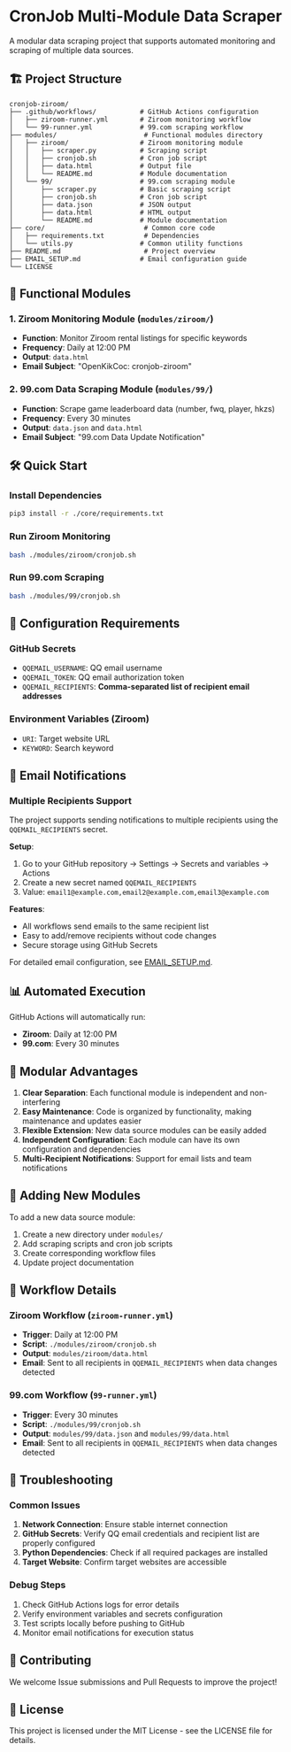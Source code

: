 # CronJob Multi-Module Data Scraper

A modular data scraping project that supports automated monitoring and scraping of multiple data sources.

## 🏗️ Project Structure

```
cronjob-ziroom/
├── .github/workflows/           # GitHub Actions configuration
│   ├── ziroom-runner.yml        # Ziroom monitoring workflow
│   └── 99-runner.yml            # 99.com scraping workflow
├── modules/                      # Functional modules directory
│   ├── ziroom/                  # Ziroom monitoring module
│   │   ├── scraper.py           # Scraping script
│   │   ├── cronjob.sh           # Cron job script
│   │   ├── data.html            # Output file
│   │   └── README.md            # Module documentation
│   └── 99/                      # 99.com scraping module
│       ├── scraper.py           # Basic scraping script
│       ├── cronjob.sh           # Cron job script
│       ├── data.json            # JSON output
│       ├── data.html            # HTML output
│       └── README.md            # Module documentation
├── core/                         # Common core code
│   ├── requirements.txt          # Dependencies
│   └── utils.py                 # Common utility functions
├── README.md                     # Project overview
├── EMAIL_SETUP.md               # Email configuration guide
└── LICENSE
```

## 🚀 Functional Modules

### 1. Ziroom Monitoring Module (`modules/ziroom/`)
- **Function**: Monitor Ziroom rental listings for specific keywords
- **Frequency**: Daily at 12:00 PM
- **Output**: `data.html`
- **Email Subject**: "OpenKikCoc: cronjob-ziroom"

### 2. 99.com Data Scraping Module (`modules/99/`)
- **Function**: Scrape game leaderboard data (number, fwq, player, hkzs)
- **Frequency**: Every 30 minutes
- **Output**: `data.json` and `data.html`
- **Email Subject**: "99.com Data Update Notification"

## 🛠️ Quick Start

### Install Dependencies
```bash
pip3 install -r ./core/requirements.txt
```

### Run Ziroom Monitoring
```bash
bash ./modules/ziroom/cronjob.sh
```

### Run 99.com Scraping
```bash
bash ./modules/99/cronjob.sh
```

## 🔧 Configuration Requirements

### GitHub Secrets
- `QQEMAIL_USERNAME`: QQ email username
- `QQEMAIL_TOKEN`: QQ email authorization token
- `QQEMAIL_RECIPIENTS`: **Comma-separated list of recipient email addresses**

### Environment Variables (Ziroom)
- `URI`: Target website URL
- `KEYWORD`: Search keyword

## 📧 Email Notifications

### Multiple Recipients Support
The project supports sending notifications to multiple recipients using the `QQEMAIL_RECIPIENTS` secret.

**Setup**:
1. Go to your GitHub repository → Settings → Secrets and variables → Actions
2. Create a new secret named `QQEMAIL_RECIPIENTS`
3. Value: `email1@example.com,email2@example.com,email3@example.com`

**Features**:
- All workflows send emails to the same recipient list
- Easy to add/remove recipients without code changes
- Secure storage using GitHub Secrets

For detailed email configuration, see [EMAIL_SETUP.md](EMAIL_SETUP.md).

## 📊 Automated Execution

GitHub Actions will automatically run:
- **Ziroom**: Daily at 12:00 PM
- **99.com**: Every 30 minutes

## 🎯 Modular Advantages

1. **Clear Separation**: Each functional module is independent and non-interfering
2. **Easy Maintenance**: Code is organized by functionality, making maintenance and updates easier
3. **Flexible Extension**: New data source modules can be easily added
4. **Independent Configuration**: Each module can have its own configuration and dependencies
5. **Multi-Recipient Notifications**: Support for email lists and team notifications

## 📝 Adding New Modules

To add a new data source module:

1. Create a new directory under `modules/`
2. Add scraping scripts and cron job scripts
3. Create corresponding workflow files
4. Update project documentation

## 🔄 Workflow Details

### Ziroom Workflow (`ziroom-runner.yml`)
- **Trigger**: Daily at 12:00 PM
- **Script**: `./modules/ziroom/cronjob.sh`
- **Output**: `modules/ziroom/data.html`
- **Email**: Sent to all recipients in `QQEMAIL_RECIPIENTS` when data changes detected

### 99.com Workflow (`99-runner.yml`)
- **Trigger**: Every 30 minutes
- **Script**: `./modules/99/cronjob.sh`
- **Output**: `modules/99/data.json` and `modules/99/data.html`
- **Email**: Sent to all recipients in `QQEMAIL_RECIPIENTS` when data changes detected

## 🚨 Troubleshooting

### Common Issues
1. **Network Connection**: Ensure stable internet connection
2. **GitHub Secrets**: Verify QQ email credentials and recipient list are properly configured
3. **Python Dependencies**: Check if all required packages are installed
4. **Target Website**: Confirm target websites are accessible

### Debug Steps
1. Check GitHub Actions logs for error details
2. Verify environment variables and secrets configuration
3. Test scripts locally before pushing to GitHub
4. Monitor email notifications for execution status

## 🤝 Contributing

We welcome Issue submissions and Pull Requests to improve the project!

## 📄 License

This project is licensed under the MIT License - see the LICENSE file for details.
